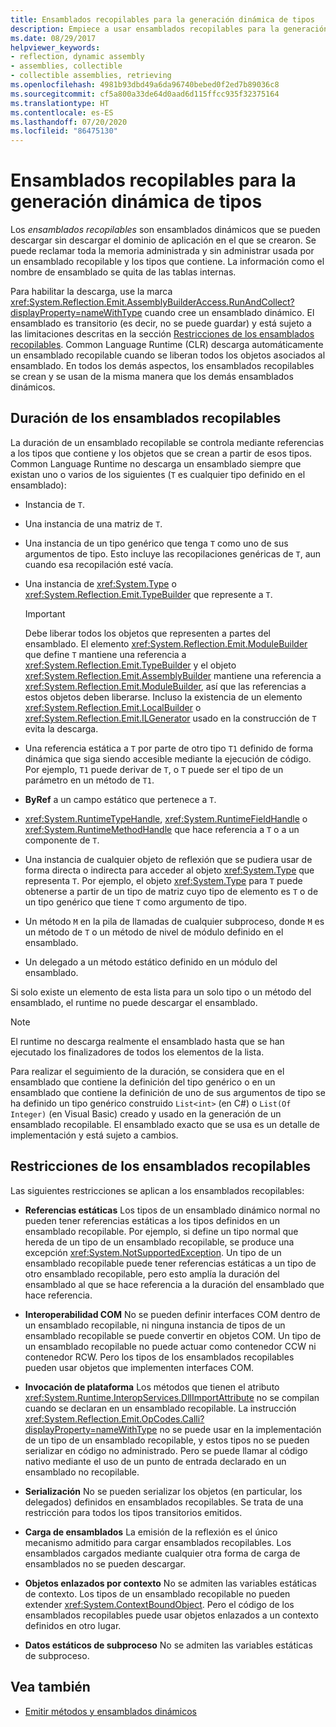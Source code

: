 ```yaml
---
title: Ensamblados recopilables para la generación dinámica de tipos
description: Empiece a usar ensamblados recopilables para la generación dinámica de tipos en .NET. Lea sobre la duración y las restricciones de los ensamblados recopilables.
ms.date: 08/29/2017
helpviewer_keywords:
- reflection, dynamic assembly
- assemblies, collectible
- collectible assemblies, retrieving
ms.openlocfilehash: 4981b93dbd49a6da96740bebed0f2ed7b89036c8
ms.sourcegitcommit: cf5a800a33de64d0aad6d115ffcc935f32375164
ms.translationtype: HT
ms.contentlocale: es-ES
ms.lasthandoff: 07/20/2020
ms.locfileid: "86475130"
---
```

# <a name="collectible-assemblies-for-dynamic-type-generation"></a>Ensamblados recopilables para la generación dinámica de tipos

Los *ensamblados recopilables* son ensamblados dinámicos que se pueden descargar sin descargar el dominio de aplicación en el que se crearon. Se puede reclamar toda la memoria administrada y sin administrar usada por un ensamblado recopilable y los tipos que contiene. La información como el nombre de ensamblado se quita de las tablas internas.

Para habilitar la descarga, use la marca <xref:System.Reflection.Emit.AssemblyBuilderAccess.RunAndCollect?displayProperty=nameWithType> cuando cree un ensamblado dinámico. El ensamblado es transitorio (es decir, no se puede guardar) y está sujeto a las limitaciones descritas en la sección [Restricciones de los ensamblados recopilables](#restrictions-on-collectible-assemblies). Common Language Runtime (CLR) descarga automáticamente un ensamblado recopilable cuando se liberan todos los objetos asociados al ensamblado. En todos los demás aspectos, los ensamblados recopilables se crean y se usan de la misma manera que los demás ensamblados dinámicos.

## <a name="lifetime-of-collectible-assemblies"></a>Duración de los ensamblados recopilables

La duración de un ensamblado recopilable se controla mediante referencias a los tipos que contiene y los objetos que se crean a partir de esos tipos. Common Language Runtime no descarga un ensamblado siempre que existan uno o varios de los siguientes (`T` es cualquier tipo definido en el ensamblado):

- Instancia de `T`.

- Una instancia de una matriz de `T`.

- Una instancia de un tipo genérico que tenga `T` como uno de sus argumentos de tipo. Esto incluye las recopilaciones genéricas de `T`, aun cuando esa recopilación esté vacía.

- Una instancia de <xref:System.Type> o <xref:System.Reflection.Emit.TypeBuilder> que represente a `T`.

   > [!IMPORTANT]
   > Debe liberar todos los objetos que representen a partes del ensamblado. El elemento <xref:System.Reflection.Emit.ModuleBuilder> que define `T` mantiene una referencia a <xref:System.Reflection.Emit.TypeBuilder> y el objeto <xref:System.Reflection.Emit.AssemblyBuilder> mantiene una referencia a <xref:System.Reflection.Emit.ModuleBuilder>, así que las referencias a estos objetos deben liberarse. Incluso la existencia de un elemento <xref:System.Reflection.Emit.LocalBuilder> o <xref:System.Reflection.Emit.ILGenerator> usado en la construcción de `T` evita la descarga.

- Una referencia estática a `T` por parte de otro tipo `T1` definido de forma dinámica que siga siendo accesible mediante la ejecución de código. Por ejemplo, `T1` puede derivar de `T`, o `T` puede ser el tipo de un parámetro en un método de `T1`.

- **ByRef** a un campo estático que pertenece a `T`.

- <xref:System.RuntimeTypeHandle>, <xref:System.RuntimeFieldHandle> o <xref:System.RuntimeMethodHandle> que hace referencia a `T` o a un componente de `T`.

- Una instancia de cualquier objeto de reflexión que se pudiera usar de forma directa o indirecta para acceder al objeto <xref:System.Type> que representa `T`. Por ejemplo, el objeto <xref:System.Type> para `T` puede obtenerse a partir de un tipo de matriz cuyo tipo de elemento es `T` o de un tipo genérico que tiene `T` como argumento de tipo.

- Un método `M` en la pila de llamadas de cualquier subproceso, donde `M` es un método de `T` o un método de nivel de módulo definido en el ensamblado.

- Un delegado a un método estático definido en un módulo del ensamblado.

Si solo existe un elemento de esta lista para un solo tipo o un método del ensamblado, el runtime no puede descargar el ensamblado.

> [!NOTE]
> El runtime no descarga realmente el ensamblado hasta que se han ejecutado los finalizadores de todos los elementos de la lista.

Para realizar el seguimiento de la duración, se considera que en el ensamblado que contiene la definición del tipo genérico o en un ensamblado que contiene la definición de uno de sus argumentos de tipo se ha definido un tipo genérico construido `List<int>` (en C#) o `List(Of Integer)` (en Visual Basic) creado y usado en la generación de un ensamblado recopilable. El ensamblado exacto que se usa es un detalle de implementación y está sujeto a cambios.

## <a name="restrictions-on-collectible-assemblies"></a>Restricciones de los ensamblados recopilables

Las siguientes restricciones se aplican a los ensamblados recopilables:

- **Referencias estáticas** Los tipos de un ensamblado dinámico normal no pueden tener referencias estáticas a los tipos definidos en un ensamblado recopilable. Por ejemplo, si define un tipo normal que hereda de un tipo de un ensamblado recopilable, se produce una excepción <xref:System.NotSupportedException>. Un tipo de un ensamblado recopilable puede tener referencias estáticas a un tipo de otro ensamblado recopilable, pero esto amplía la duración del ensamblado al que se hace referencia a la duración del ensamblado que hace referencia.

- **Interoperabilidad COM** No se pueden definir interfaces COM dentro de un ensamblado recopilable, ni ninguna instancia de tipos de un ensamblado recopilable se puede convertir en objetos COM. Un tipo de un ensamblado recopilable no puede actuar como contenedor CCW ni contenedor RCW. Pero los tipos de los ensamblados recopilables pueden usar objetos que implementen interfaces COM.

- **Invocación de plataforma** Los métodos que tienen el atributo <xref:System.Runtime.InteropServices.DllImportAttribute> no se compilan cuando se declaran en un ensamblado recopilable. La instrucción <xref:System.Reflection.Emit.OpCodes.Calli?displayProperty=nameWithType> no se puede usar en la implementación de un tipo de un ensamblado recopilable, y estos tipos no se pueden serializar en código no administrado. Pero se puede llamar al código nativo mediante el uso de un punto de entrada declarado en un ensamblado no recopilable.

- **Serialización** No se pueden serializar los objetos (en particular, los delegados) definidos en ensamblados recopilables. Se trata de una restricción para todos los tipos transitorios emitidos.

- **Carga de ensamblados** La emisión de la reflexión es el único mecanismo admitido para cargar ensamblados recopilables. Los ensamblados cargados mediante cualquier otra forma de carga de ensamblados no se pueden descargar.

- **Objetos enlazados por contexto** No se admiten las variables estáticas de contexto. Los tipos de un ensamblado recopilable no pueden extender <xref:System.ContextBoundObject>. Pero el código de los ensamblados recopilables puede usar objetos enlazados a un contexto definidos en otro lugar.

- **Datos estáticos de subproceso** No se admiten las variables estáticas de subproceso.

## <a name="see-also"></a>Vea también

- [Emitir métodos y ensamblados dinámicos](emitting-dynamic-methods-and-assemblies.md)
